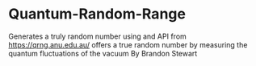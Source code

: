 # Quantum-Random-Range
Generates a truly random number using and API from https://qrng.anu.edu.au/ offers a true random number by measuring the quantum fluctuations of the vacuum By Brandon Stewart
